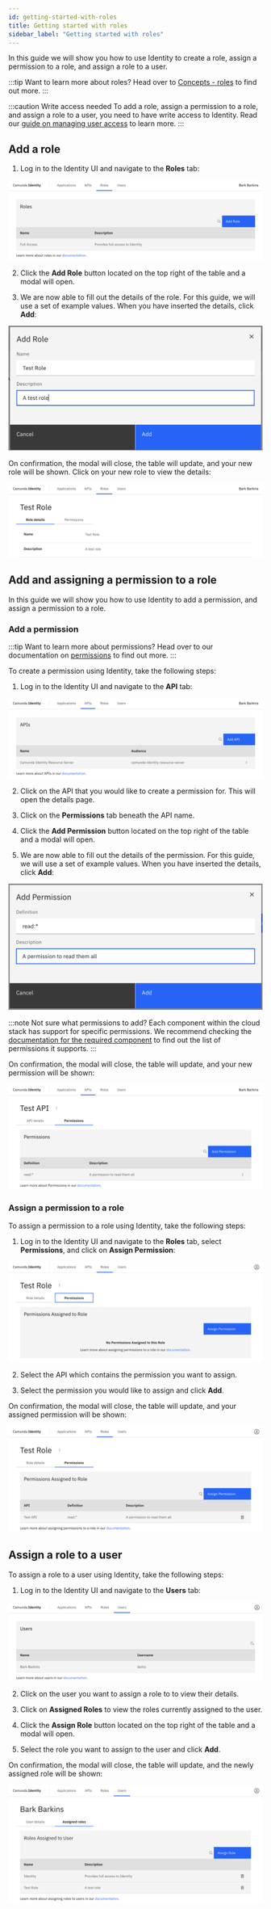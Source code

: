 ```yaml
---
id: getting-started-with-roles
title: Getting started with roles
sidebar_label: "Getting started with roles"
---
```


In this guide we will show you how to use Identity to create a role, assign a permission to a role, and assign a role to a user.

:::tip Want to learn more about roles?
Head over to [Concepts - roles](/self-managed/concepts/access-control/roles.md) to find out more.
:::

:::caution Write access needed
To add a role, assign a permission to a role, and assign a role to a user, you need to have write access to Identity.
Read our [guide on managing user access](managing-user-access.md) to learn more.
:::

## Add a role

1. Log in to the Identity UI and navigate to the **Roles** tab:

![add-role-tab](../img/add-role-tab.png)

2. Click the **Add Role** button located on the top right of the table and a modal will open.

3. We are now able to fill out the details of the role. For this guide, we will use a set of example values. When you have inserted the details, click **Add**:

![add-role-modal-2](../img/add-role-modal-2.png)

On confirmation, the modal will close, the table will update, and your new role will be shown. Click on your new role to view the details:

![add-role-details](../img/add-role-details.png)

## Add and assigning a permission to a role

In this guide we will show you how to use Identity to add a permission, and assign a permission to a role.

### Add a permission

:::tip Want to learn more about permissions?
Head over to our documentation on [permissions](/self-managed/concepts/access-control/apis.md) to find out more.
:::

To create a permission using Identity, take the following steps:

1. Log in to the Identity UI and navigate to the **API** tab:

![add-permission-api-tab](../img/add-api-tab.png)

2. Click on the API that you would like to create a permission for. This will open the details page.

3. Click on the **Permissions** tab beneath the API name.

4. Click the **Add Permission** button located on the top right of the table and a modal will open.

5. We are now able to fill out the details of the permission. For this guide, we will use a set of example values. When you have inserted the details, click **Add**:

![add-permission-modal-2](../img/add-permission-modal-2.png)

:::note Not sure what permissions to add?
Each component within the cloud stack has support for specific permissions. We recommend checking the [documentation for the required component](../../../components/components-overview.md) to find out the list of permissions it supports.
:::

On confirmation, the modal will close, the table will update, and your new permission will be shown:

![add-permission-refreshed-table](../img/add-permission-refreshed-table.png)

### Assign a permission to a role

To assign a permission to a role using Identity, take the following steps:

1. Log in to the Identity UI and navigate to the **Roles** tab, select **Permissions**, and click on **Assign Permission**:

![assign-a-permission-tab](../img/assign-a-permission-tab.png)

2. Select the API which contains the permission you want to assign.

3. Select the permission you would like to assign and click **Add**.

On confirmation, the modal will close, the table will update, and your assigned permission will be shown:

![assign-a-permission-refreshed-table](../img/assign-a-permission-refreshed-table.png)

## Assign a role to a user

To assign a role to a user using Identity, take the following steps:

1. Log in to the Identity UI and navigate to the **Users** tab:

![assign-a-role-tab](../img/assign-a-role-tab.png)

2. Click on the user you want to assign a role to to view their details.

3. Click on **Assigned Roles** to view the roles currently assigned to the user.

4. Click the **Assign Role** button located on the top right of the table and a modal will open.

5. Select the role you want to assign to the user and click **Add**.

On confirmation, the modal will close, the table will update, and the newly assigned role will be shown:

![assign-a-role-refreshed-table](../img/assign-a-role-refreshed-table.png)
